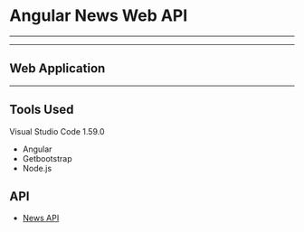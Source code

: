 # Angular News Web API

---


---
## Web Application


---

## Tools Used
Visual Studio Code 1.59.0

- Angular
- Getbootstrap
- Node.js

## API
- [News API](https://newsapi.org/)

